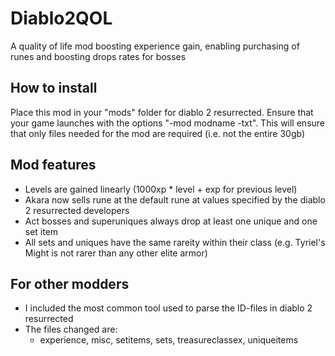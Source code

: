 # Diablo2QOL
A quality of life mod boosting experience gain, enabling purchasing of runes and boosting drops rates for bosses

## How to install 
Place this mod in your "mods" folder for diablo 2 resurrected. 
Ensure that your game launches with the options "-mod modname -txt". This will ensure that only files needed for the mod are required (i.e. not the entire 30gb)

## Mod features 
- Levels are gained linearly (1000xp * level + exp for previous level)
- Akara now sells rune at the default rune at values specified by the diablo 2 resurrected developers
- Act bosses and superuniques always drop at least one unique and one set item 
- All sets and uniques have the same rareity within their class (e.g. Tyriel's Might is not rarer than any other elite armor)

## For other modders 
- I included the most common tool used to parse the ID-files in diablo 2 resurrected
- The files changed are:
  - experience, misc, setitems, sets, treasureclassex, uniqueitems
